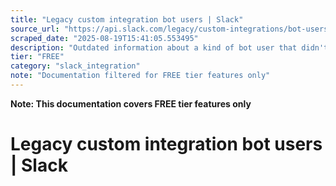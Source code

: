 ```yaml
---
title: "Legacy custom integration bot users | Slack"
source_url: "https://api.slack.com/legacy/custom-integrations/bot-users#legacy-methods"
scraped_date: "2025-08-19T15:41:05.553495"
description: "Outdated information about a kind of bot user that didn't live inside a Slack app."
tier: "FREE"
category: "slack_integration"
note: "Documentation filtered for FREE tier features only"
---
```

**Note: This documentation covers FREE tier features only**

# Legacy custom integration bot users | Slack

